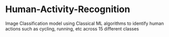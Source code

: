# Human-Activity-Recognition
Image Classification model using Classical ML algorithms to identify human actions such as cycling, running, etc across 15 different classes
